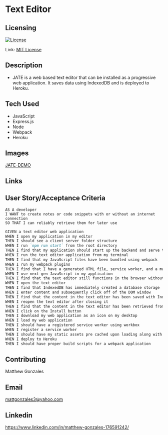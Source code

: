 # Text Editor





## Licensing

[![License](https://img.shields.io/badge/license-MIT-green)](./LICENSE)

Link: [MIT License](https://opensource.org/licenses/MIT)

## Description

- JATE is a web based text editor that can be installed as a progressive web application. It saves data using IndexedDB and is deployed to Heroku.
     
## Tech Used


- JavaScript
- Express.js
- Node
- Webpack
- Heroku

## Images
[JATE-DEMO](./client/src/images/jate-wk-19.gif)

## Links



## User Story/Acceptance Criteria
```
AS A developer
I WANT to create notes or code snippets with or without an internet connection
SO THAT I can reliably retrieve them for later use
```

```md
GIVEN a text editor web application
WHEN I open my application in my editor
THEN I should see a client server folder structure
WHEN I run `npm run start` from the root directory
THEN I find that my application should start up the backend and serve the client
WHEN I run the text editor application from my terminal
THEN I find that my JavaScript files have been bundled using webpack
WHEN I run my webpack plugins
THEN I find that I have a generated HTML file, service worker, and a manifest file
WHEN I use next-gen JavaScript in my application
THEN I find that the text editor still functions in the browser without errors
WHEN I open the text editor
THEN I find that IndexedDB has immediately created a database storage
WHEN I enter content and subsequently click off of the DOM window
THEN I find that the content in the text editor has been saved with IndexedDB
WHEN I reopen the text editor after closing it
THEN I find that the content in the text editor has been retrieved from our IndexedDB
WHEN I click on the Install button
THEN I download my web application as an icon on my desktop
WHEN I load my web application
THEN I should have a registered service worker using workbox
WHEN I register a service worker
THEN I should have my static assets pre cached upon loading along with subsequent pages and static assets
WHEN I deploy to Heroku
THEN I should have proper build scripts for a webpack application
```



## Contributing

Matthew Gonzales


## Email

mattgonzales3@yahoo.com

## Linkedin

https://www.linkedin.com/in/matthew-gonzales-176591242/